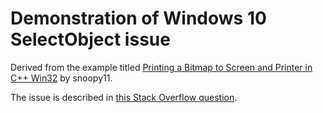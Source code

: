 # Demonstration of Windows 10 SelectObject issue

Derived from the example titled [Printing a Bitmap to Screen and Printer in C++ Win32](https://www.dreamincode.net/forums/topic/261009-bitmap-printing-tutorial-in-c-win32/) by snoopy11.

The issue is described in [this Stack Overflow question](https://stackoverflow.com/questions/66607946/calling-windows-selectobject-in-a-printer-compatible-device-context-returns-null).


